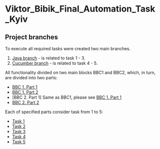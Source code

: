 # Viktor_Bibik_Final_Automation_Task_Kyiv


## Project branches
To execute all required tasks were created two main branches.

1. [Java branch](https://github.com/ViktorBibikB/JavaSelenium/tree/Java) - is related to task 1 - 3.
2. [Cucumber branch](https://github.com/ViktorBibikB/JavaSelenium/tree/Cucumber) - is related to task 4 - 5.

All functionality divided on two main blocks BBC1 and BBC2, which, in turn, are divided into two parts:
- [BBC 1. Part 1](https://gitlab.com/mardona/taforui/-/blob/main/Tasks/Variants/BBC1/Part1.md)
- [BBC 1. Part 2](https://gitlab.com/mardona/taforui/-/blob/main/Tasks/Variants/BBC1/Part2.md)
- [BBC 2. Part 1] Same as BBC1, please see [BBC 1. Part 1](https://gitlab.com/mardona/taforui/-/blob/main/Tasks/Variants/BBC1/Part1.md)
- [BBC 2. Part 2](https://gitlab.com/mardona/taforui/-/blob/main/Tasks/Variants/BBC2/Part2.md)

Each of specified parts consider task from 1 to 5:
- [Task 1](https://gitlab.com/mardona/taforui/-/blob/main/Tasks/Task1.md)
- [Task 2](https://gitlab.com/mardona/taforui/-/blob/main/Tasks/Task2.md)
- [Task 3](https://gitlab.com/mardona/taforui/-/blob/main/Tasks/Task3.md)
- [Task 4](https://gitlab.com/mardona/taforui/-/blob/main/Tasks/Task4.md)
- [Task 5](https://gitlab.com/mardona/taforui/-/blob/main/Tasks/Task5.md)